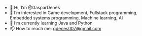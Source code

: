- 👋 Hi, I’m @GasparDenes
- 👀 I’m interested in Game development, Fullstack programming, Embedded systems programming, Machine learning, AI
- 🌱 I’m currently learning Java and Python
- 📫 How to reach me: gdenes007@gmail.com

<!---
GasparDenes/GasparDenes is a ✨ special ✨ repository because its `README.md` (this file) appears on your GitHub profile.
You can click the Preview link to take a look at your changes.
--->
